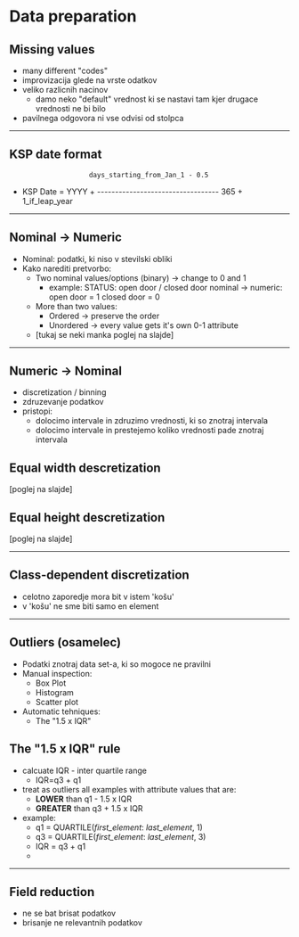 # Data preparation

## Missing values
* many different "codes"
* improvizacija glede na vrste odatkov
* veliko razlicnih nacinov 
    - damo neko "default" vrednost ki se nastavi tam kjer drugace vrednosti ne bi bilo
* pavilnega odgovora ni vse odvisi od stolpca

---

## KSP date format 
                        days_starting_from_Jan_1 - 0.5
* KSP Date = YYYY + ----------------------------------
                            365 + 1_if_leap_year

---

## Nominal -> Numeric
* Nominal: podatki, ki niso v stevilski obliki
* Kako narediti pretvorbo:
    - Two nominal values/options (binary) -> change to 0 and 1
        - example: STATUS: open door / closed door
                    nominal -> numeric: open door = 1
                                        closed door = 0
    - More than two values:
        - Ordered -> preserve the order
        - Unordered -> every value gets it's own 0-1 attribute
    - [tukaj se neki manka poglej na slajde]

---

## Numeric -> Nominal
* discretization / binning
* zdruzevanje podatkov
* pristopi:
    - dolocimo intervale in zdruzimo vrednosti, ki so znotraj intervala
    - dolocimo intervale in prestejemo koliko vrednosti pade znotraj intervala

## Equal width descretization
[poglej na slajde]

## Equal height descretization
[poglej na slajde]

---

## Class-dependent discretization
* celotno zaporedje mora bit v istem 'košu'
* v 'košu' ne sme biti samo en element

---

## Outliers (osamelec)
* Podatki znotraj data set-a, ki so mogoce ne pravilni
* Manual inspection:
    - Box Plot
    - Histogram
    - Scatter plot
* Automatic tehniques:
    - The "1.5 x IQR"

## The "1.5 x IQR" rule
* calcuate IQR - inter quartile range
    - IQR=q3 + q1
* treat as outliers all examples with attribute values that are:
    - **LOWER** than q1 - 1.5 x IQR
    - **GREATER** than q3 + 1.5 x IQR
* example:
    - q1  = QUARTILE(*first_element*: *last_element*, 1)
    - q3  = QUARTILE(*first_element*: *last_element*, 3)
    - IQR = q3 + q1
    - 

---

## Field reduction
* ne se bat brisat podatkov
* brisanje ne relevantnih podatkov

